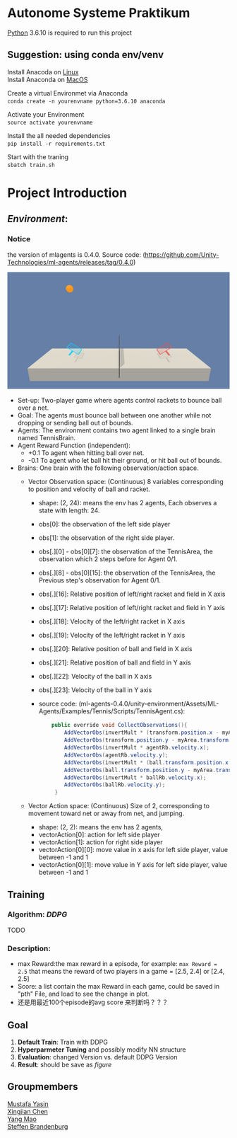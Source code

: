 # Autonome Systeme Praktikum
[Python](https://www.python.org/downloads/) 3.6.10 is required to run this project
## Suggestion: using conda env/venv
Install Anacoda on [Linux](https://docs.anaconda.com/anaconda/install/linux/)\
Install Anaconda on [MacOS](https://docs.anaconda.com/anaconda/install/mac-os/)

Create a virtual Environmet via Anaconda\
`conda create -n yourenvname python=3.6.10 anaconda`

Activate your Environment\
`source activate yourenvname`

Install the all needed dependencies\
`pip install -r requirements.txt`

Start with the traning\
`sbatch train.sh`


# Project Introduction

## *Environment*:
### Notice
the version of mlagents is 0.4.0. Source code: (https://github.com/Unity-Technologies/ml-agents/releases/tag/0.4.0)

![Tennis](img/tennis.png)


* Set-up: Two-player game where agents control rackets to bounce ball over a net. 
* Goal: The agents must bounce ball between one another while not dropping or sending ball out of bounds.
* Agents: The environment contains two agent linked to a single brain named TennisBrain. 
* Agent Reward Function (independent): 
    * +0.1 To agent when hitting ball over net.
    * -0.1 To agent who let ball hit their ground, or hit ball out of bounds.
* Brains: One brain with the following observation/action space.
    * Vector Observation space: (Continuous) 8 variables corresponding to position and velocity of ball and racket.  
        * shape: (2, 24): means the env has 2 agents, Each observes a state with length: 24. 
        * obs[0]: the observation of the left side player 
        * obs[1]: the observation of the right side player.
        * obs[.][0] - obs[0][7]: the observation of the TennisArea, the observation which 2 steps before for Agent 0/1.
        * obs[.][8] - obs[0][15]: the observation of the TennisArea, the Previous step's observation for Agent 0/1.
        * obs[.][16]:  Relative position of left/right racket and field in X axis
        * obs[.][17]:  Relative position of left/right racket and field in Y axis
        * obs[.][18]:  Velocity of the left/right racket in X axis
        * obs[.][19]:  Velocity of the left/right racket in Y axis
        * obs[.][20]:  Relative position of ball and field in X axis
        * obs[.][21]:  Relative position of ball and field in Y axis
        * obs[.][22]:  Velocity of the ball in X axis
        * obs[.][23]:  Velocity of the ball in Y axis
        * source code: (ml-agents-0.4.0/unity-environment/Assets/ML-Agents/Examples/Tennis/Scripts/TennisAgent.cs): 
        
            ```java
                public override void CollectObservations(){
                    AddVectorObs(invertMult * (transform.position.x - myArea.transform.position.x));
                    AddVectorObs(transform.position.y - myArea.transform.position.y);
                    AddVectorObs(invertMult * agentRb.velocity.x);
                    AddVectorObs(agentRb.velocity.y);
                    AddVectorObs(invertMult * (ball.transform.position.x - myArea.transform.position.x));
                    AddVectorObs(ball.transform.position.y - myArea.transform.position.y);
                    AddVectorObs(invertMult * ballRb.velocity.x);
                    AddVectorObs(ballRb.velocity.y);
                 }
            ```
                      
    * Vector Action space: (Continuous) Size of 2, corresponding to movement toward net or away from net, and jumping.
         * shape: (2, 2):    means the env has 2 agents, 
         * vectorAction[0]: action for left side player
         * vectorAction[1]: action for right side player
         * vectorAction[0][0]: move value in x axis for left side player, value between -1 and 1
         * vectorAction[0][1]: move value in Y axis for left side player, value between -1 and 1
 
 
     
## Training
### Algorithm: *DDPG*
TODO

### Description:
* max Reward:the max reward in a episode, for example: `max Reward = 2.5` that means the reward of two players in a game = [2.5, 2.4] or [2.4, 2.5]
* Score: a list contain the max Reward in each game, could be saved in "pth" File, and load to see the change in plot.
* 还是用最近100个episode的avg score 来判断吗？？？

## Goal
1. **Default Train**: Train with DDPG 
2. **Hyperparmeter Tuning** and possibly modify NN structure
3. **Evaluation**: changed Version vs. default DDPG Version
4. **Result**: should be save as *figure*    
    

 
## Groupmembers
[Mustafa Yasin](https://github.com/MustafaYasin)\
[Xingjian Chen](https://github.com/marcchan)\
[Yang Mao](https://github.com/leo-mao)\
[Steffen Brandenburg](https://github.com/SteffenBr)

